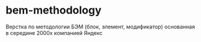 # bem-methodology
Верстка по методологии БЭМ (блок, элемент, модификатор) основанная в середине 2000х компанией Яндекс
